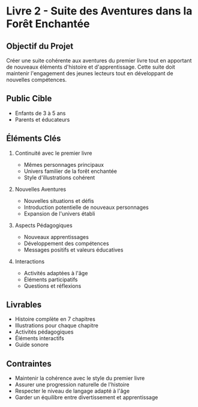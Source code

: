 # Livre 2 - Suite des Aventures dans la Forêt Enchantée

## Objectif du Projet
Créer une suite cohérente aux aventures du premier livre tout en apportant de nouveaux éléments d'histoire et d'apprentissage. Cette suite doit maintenir l'engagement des jeunes lecteurs tout en développant de nouvelles compétences.

## Public Cible
- Enfants de 3 à 5 ans
- Parents et éducateurs

## Éléments Clés
1. Continuité avec le premier livre
   - Mêmes personnages principaux
   - Univers familier de la forêt enchantée
   - Style d'illustrations cohérent

2. Nouvelles Aventures
   - Nouvelles situations et défis
   - Introduction potentielle de nouveaux personnages
   - Expansion de l'univers établi

3. Aspects Pédagogiques
   - Nouveaux apprentissages
   - Développement des compétences
   - Messages positifs et valeurs éducatives

4. Interactions
   - Activités adaptées à l'âge
   - Éléments participatifs
   - Questions et réflexions

## Livrables
- Histoire complète en 7 chapitres
- Illustrations pour chaque chapitre
- Activités pédagogiques
- Éléments interactifs
- Guide sonore

## Contraintes
- Maintenir la cohérence avec le style du premier livre
- Assurer une progression naturelle de l'histoire
- Respecter le niveau de langage adapté à l'âge
- Garder un équilibre entre divertissement et apprentissage